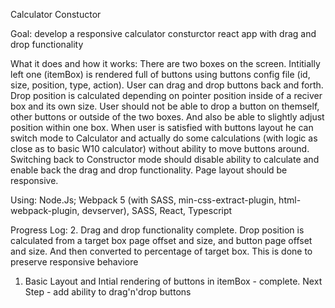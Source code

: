 Calculator Constuctor

Goal: develop a responsive calculator consturctor react app with drag and drop functionality

What it does and how it works: 
   There are two boxes on the screen. Intitially left one (itemBox) is rendered full
   of buttons using buttons config file (id, size, position, type, action). User
   can drag and drop buttons back and forth. Drop position is calculated depending
   on pointer position inside of a reciver box and its own size.
   User should not be able to drop a button on themself, other buttons or outside of 
   the two boxes. And also be able to slightly adjust position within one box.
   When user is satisfied with buttons layout he can switch mode to Calculator and
   actually do some calculations (with logic as close as to basic W10 calculator)
   without ability to move buttons around. Switching back to Constructor mode should
   disable ability to calculate and enable back the drag and drop functionality.
   Page layout should be responsive.

Using: Node.Js; Webpack 5 (with SASS, min-css-extract-plugin, html-webpack-plugin,
       devserver), SASS, React, Typescript

Progress Log:
2. Drag and drop functionality complete. Drop position is calculated from a target box
   page offset and size, and button page offset and size. And then converted to
   percentage of target box. This is done to preserve responsive behaviore

1. Basic Layout and Intial rendering of buttons in itemBox - complete. Next Step - 
   add ability to drag'n'drop buttons

